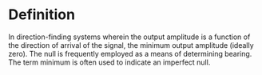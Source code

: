 # Definition

In direction-finding systems wherein the output amplitude is a function
of the direction of arrival of the signal, the minimum output amplitude
(ideally zero). The null is frequently employed as a means of
determining bearing. The term minimum is often used to indicate an
imperfect null.
